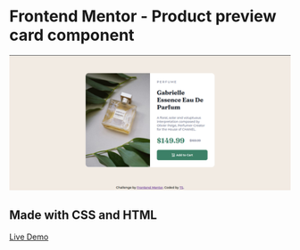 # Frontend Mentor - Product preview card component

![](/images/product_project_screenshot.png)

## Made with CSS and HTML

[Live Demo](https://stressedball.github.io/product-preview-card-component-main/)
